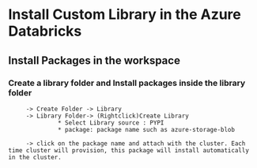 # Install Custom Library in the Azure Databricks

## Install Packages in the workspace 

### Create a library folder and Install packages inside the library folder 
         -> Create Folder -> Library
         -> Library Folder-> (Rightclick)Create Library
                  * Select Library source : PYPI
                  * package: package name such as azure-storage-blob 
                  
         -> click on the package name and attach with the cluster. Each time cluster will provision, this package will install automatically in the cluster.
  

